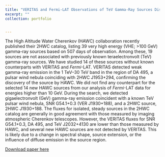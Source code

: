 ```yaml
---
title: "VERITAS and Fermi-LAT Observations of TeV Gamma-Ray Sources Discovered by HAWC in the 2HWC Catalog"
excerpt: ""
collection: portfolio


---
```


The High Altitude Water Cherenkov (HAWC) collaboration recently published their 2HWC catalog, listing 39 very high energy (VHE; >100 GeV) gamma-ray sources based on 507 days of observation. Among these, 19 sources are not associated with previously known teraelectronvolt (TeV) gamma-ray sources. We have studied 14 of these sources without known counterparts with VERITAS and *Fermi*-LAT. VERITAS detected weak gamma-ray emission in the 1 TeV–30 TeV band in the region of DA 495, a pulsar wind nebula coinciding with 2HWC J1953+294, confirming the discovery of the source by HAWC. We did not find any counterpart for the selected 14 new HAWC sources from our analysis of *Fermi*-LAT data for energies higher than 10 GeV. During the search, we detected gigaelectronvolt (GeV) gamma-ray emission coincident with a known TeV pulsar wind nebula, SNR G54.1+0.3 (VER J1930+188), and a 2HWC source, 2HWC J1930+188. The fluxes for isolated, steady sources in the 2HWC catalog are generally in good agreement with those measured by imaging atmospheric Cherenkov telescopes. However, the VERITAS fluxes for SNR G54.1+0.3, DA 495, and TeV J2032+4130 are lower than those measured by HAWC, and several new HAWC sources are not detected by VERITAS. This is likely due to a change in spectral shape, source extension, or the influence of diffuse emission in the source region.

[Download paper here](https://iopscience.iop.org/article/10.3847/1538-4357/aade4e/meta)
